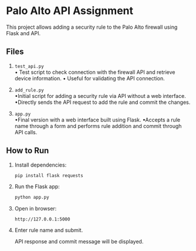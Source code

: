 # Palo Alto API Assignment

This project allows adding a security rule to the Palo Alto firewall using Flask and API.

## Files
  1. `test_api.py`  
	  • Test script to check connection with the firewall API and retrieve device information.
          • Useful for validating the API connection.



3. `add_rule.py`  
	 •Initial script for adding a security rule via API without a web interface.
	 •Directly sends the API request to add the rule and commit the changes.


4. `app.py`  
         •Final version with a web interface built using Flask.
	 •Accepts a rule name through a form and performs rule addition and commit through API calls.




## How to Run

1. Install dependencies:
   ```bash
   pip install flask requests
   
2. Run the Flask app:
   ```bash
   python app.py

3. Open in browser:
   ```text
   http://127.0.0.1:5000
   
5. Enter rule name and submit.

   API response and commit message will be displayed.


